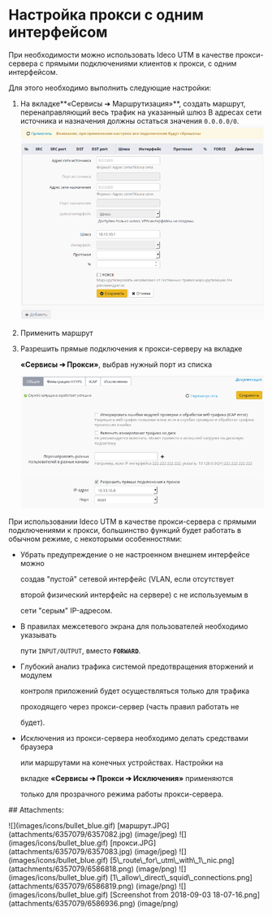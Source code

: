 # Настройка прокси с одним интерфейсом

При необходимости можно использовать Ideco UTM в качестве прокси-сервера с прямыми подключениями клиентов к прокси, с одним интерфейсом.

Для этого необходимо выполнить следующие настройки:

1. На вкладке**«Сервисы ➔ Маршрутизация»**, создать маршрут, перенаправляющий весь трафик на указанный шлюз В адресах сети источника и назначения должны остаться значения `0.0.0.0/0`. ![](../../.gitbook/assets/6586818.png)
2. Применить маршрут
3. Разрешить прямые подключения к прокси-серверу на вкладке

   **«Сервисы ➔ Прокси»**, выбрав нужный порт из списка  

   ![](../../.gitbook/assets/6586936.png)

При использовании Ideco UTM в качестве прокси-сервера с прямыми подключениями к прокси, большинство функций будет работать в обычном режиме, с некоторыми особенностями:

* Убрать предупреждение о не настроенном внешнем интерфейсе можно

  создав "пустой" сетевой интерфейс \(VLAN, если отсутствует

  второй физический интерфейс на сервере\) с не используемым в

  сети "серым" IP-адресом.

* В правилах межсетевого экрана для пользователей необходимо указывать

  пути `INPUT/OUTPUT`, вместо **`FORWARD`**.

* Глубокий анализ трафика системой предотвращения вторжений и модулем

  контроля приложений будет осуществляться только для трафика

  проходящего через прокси-сервер \(часть правил работать не

  будет\).

* Исключения из прокси-сервера необходимо делать средствами браузера

  или маршрутами на конечных устройствах. Настройки на

  вкладке **«Сервисы ➔ Прокси ➔ Исключения»** применяются

  только для прозрачного режима работы прокси-сервера.

 \#\# Attachments:

 !\[\]\(images/icons/bullet\_blue.gif\) \[маршрут.JPG\]\(attachments/6357079/6357082.jpg\) \(image/jpeg\) !\[\]\(images/icons/bullet\_blue.gif\) \[прокси.JPG\]\(attachments/6357079/6357083.jpg\) \(image/jpeg\) !\[\]\(images/icons/bullet\_blue.gif\) \[5\\_route\\_for\\_utm\\_with\\_1\\_nic.png\]\(attachments/6357079/6586818.png\) \(image/png\) !\[\]\(images/icons/bullet\_blue.gif\) \[1\\_allow\\_direct\\_squid\\_connections.png\]\(attachments/6357079/6586819.png\) \(image/png\) !\[\]\(images/icons/bullet\_blue.gif\) \[Screenshot from 2018-09-03 18-07-16.png\]\(attachments/6357079/6586936.png\) \(image/png\)

